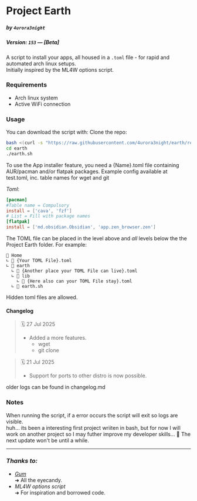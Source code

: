 # Project Earth
##### by `4urora3night`
##### Version: `153` — *[Beta]*
A script to install your apps, all housed in a `.toml` file - for rapid and automated arch linux setups. \
Initially inspired by the ML4W options script.

### Requirements
- Arch linux system
- Active WiFi connection

### Usage
You can download the script with:
Clone the repo:

```bash
bash <(curl -s "https://raw.githubusercontent.com/4urora3night/earth/refs/heads/main/downloader.sh")
cd earth
./earth.sh
```


To use the App installer feature, you need a {Name}.toml file containing AUR/pacman and/or flatpak packages.
Example config available at test.toml, inc. table names for wget and git

*Toml*:
```toml
[pacman] 
#Table name = Compulsory
install = ['cava', 'fzf'] 
# List = Fill with package names
[flatpak]
install = ['md.obsidian.Obsidian', 'app.zen_browser.zen']
```

The TOML file can be placed in the level above and _all_ levels below the the Project Earth folder.
For example:
```
📁 Home
∟ 📄 {Your TOML File}.toml
∟ 📁 earth
  ∟ 📄 {Another place your TOML File can live}.toml
  ∟ 📁 lib
    ∟ 📄 {Here also can your TOML File stay}.toml
  ∟ 📄 earth.sh
```
Hidden toml files are allowed.

#### Changelog

> 🗓️ 27 Jul 2025
> - Added a more features.
>    - wget
>    - git clone

> 🗓️ 21 Jul 2025
> - Support for ports to other distro is now possible.


older logs can be found in changelog.md

### Notes

When running the script, if a error occurs the script will exit so logs are visible. \
huh... its been a interesting first project wriiten in bash, but for now I will work on another project so I may futher improve my developer skills...
👋 The next update won't be until a while.

---
### *Thanks to:*
- [*Gum*](https://github.com/charmbracelet/gum) \
	➜ All the eyecandy.
- *ML4W options script* \
	➜  For inspiration and borrowed code.
	
